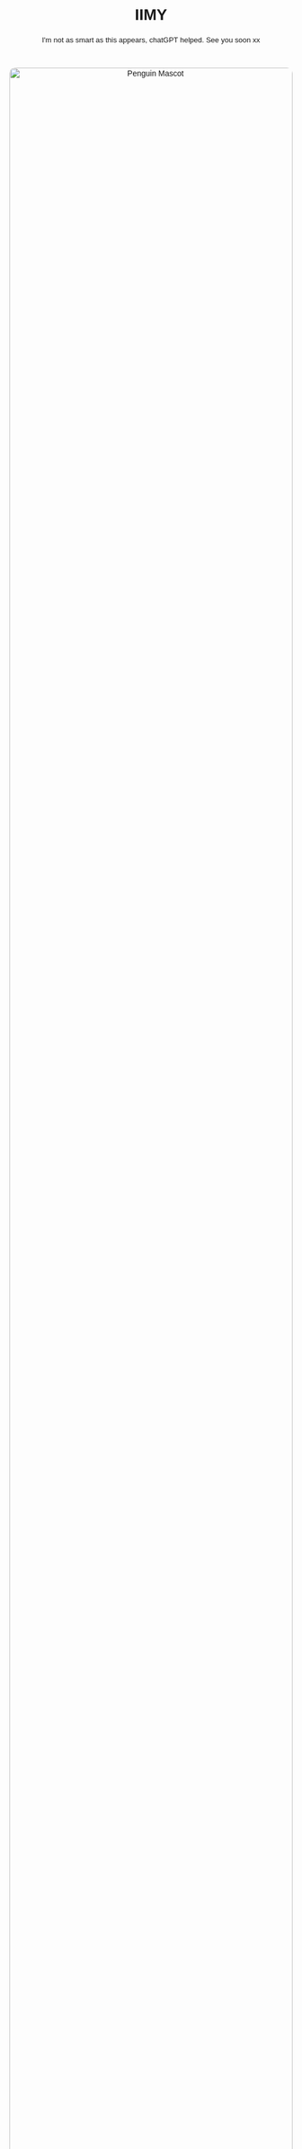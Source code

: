 # IIMY
I'm not as smart as this appears, chatGPT helped. See you soon xx


<html>
<head>
  <title>Is It March Yet?</title>
  <style>
    body {
      font-family: Arial, sans-serif;
      text-align: center;
      margin-top: 10%;
    }
    .yes {
      color: green;
      font-size: 2em;
    }
    .no {
      color: red;
      font-size: 2em;
    }
    .countdown {
      font-size: 1.2em;
      margin-top: 10px;
    }
 <html>
  <head>
    <style>
      h1 {
        text-align: center;
        color: blueviolet;
      }

      h2 {
        text-align: center;
        border: 1px solid blueviolet;
        padding: 15px;
        border-radius: 10px;
      }

      img {
        width: 100%;
        border-radius: 10px;
      }

      p {
        font-size: 13px;
        line-height: 1.5;
      }

      button {
        width: 100%;
        background: blueviolet;
        border: none;
        padding: 15px;
        box-shadow: 0 15px 20px rgba(0, 0, 0, 0.3);
        border-radius: 30px;
        font-size: 20px;
        color: white;
        margin: 20px 0;
      }

      footer {
        text-align: center;
        font-size: 12px;
      }
    </style>
  </head>
  <body>
    <h1>
      🐧 Penguins
    </h1>
    <h2>
      Birds
    </h2>
    <img
      src="https://c402277.ssl.cf1.rackcdn.com/photos/18435/images/hero_full/Medium_WW267491.jpg?1578425217"
      alt=""
    />
    <p>
      Penguins are flightless seabirds that live almost exclusively below the
      equator. Some island-dwellers can be found in warmer climates, but
      most—including emperor, adélie, chinstrap, and gentoo penguins—reside in
      and around icy Antarctica.
      <br />
      <br />
      <a href="https://en.wikipedia.org/wiki/Penguin">
        Learn more on Wikipedia
      </a>
    </p>
    <button>
      Make a donation
    </button>
    <footer>
      Coded by 👩‍💻
      <a href="https://www.shecodes.io">
        SheCodes
      </a>
    </footer>
    <script>
      function subscribe() {
        let name = prompt("What is your name?");
        prompt("What is your email address?");

        alert(
          `Thanks ${name} for your interest, we'll be in touch! Meanwhile, wash your keyboard 🐧`
        );
      }

      let button = document.querySelector("button");
      button.addEventListener("click", subscribe);
    </script>
  </body>
</html>
      }
    }
  </style>
</head>
<body>
  <h1 id="response"></h1>
  <p id="countdown" class="countdown"></p>
  <img src="https://upload.wikimedia.org/wikipedia/commons/6/67/Cartoon_penguin.png" alt="Penguin Mascot" class="penguin" />

  <script>
    const today = new Date();
    const month = today.getMonth(); // Months are 0-indexed in JavaScript
    const responseElement = document.getElementById("response");
    const countdownElement = document.getElementById("countdown");

    if (month === 2) { // March is month 2 (0 = Jan, 1 = Feb, etc.)
      responseElement.textContent = "Yes, it's March!";
      responseElement.className = "yes";
    } else {
      const nextMarch = new Date(today.getFullYear(), 2, 1);
      if (today.getMonth() > 2) {
        nextMarch.setFullYear(today.getFullYear() + 1);
      }
      const diff = Math.ceil((nextMarch - today) / (1000 * 60 * 60 * 24));
      responseElement.textContent = "No, it's not March yet!";
      responseElement.className = "no";
      countdownElement.textContent = `Only ${diff} day(s) left until March!`;
    }
  </script>
</body>
</html>
